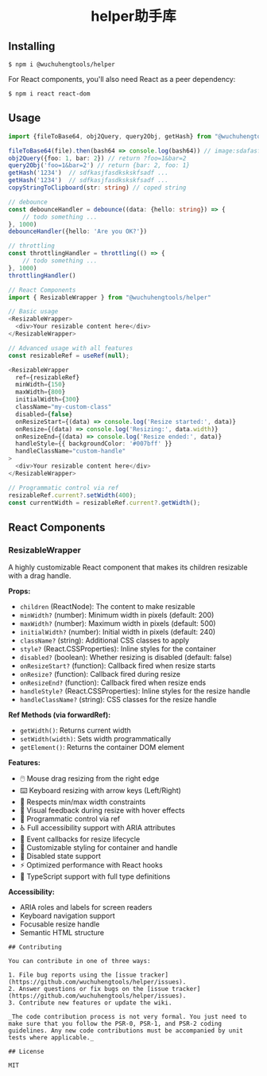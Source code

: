 <h1 align="center"> helper助手库 </h1>

## Installing

```shell
$ npm i @wuchuhengtools/helper
```

For React components, you'll also need React as a peer dependency:
```shell
$ npm i react react-dom
```

## Usage

``` typescript
import {fileToBase64, obj2Query, query2Obj, getHash} from "@wuchuhengtools/helper"

fileToBase64(file).then(bash64 => console.log(bash64)) // image:sdafasfasd....
obj2Query({foo: 1, bar: 2}) // return ?foo=1&bar=2
query2Obj('foo=1&bar=2') // return {bar: 2, foo: 1}
getHash('1234')  // sdfkasjfasdkskskfsadf ...
getHash('1234')  // sdfkasjfasdkskskfsadf ...
copyStringToClipboard(str: string) // coped string

// debounce
const debounceHandler = debounce((data: {hello: string}) => {
    // todo something ...
}, 1000)
debounceHandler({hello: 'Are you OK?'})

// throttling 
const throttlingHandler = throttling(() => {
    // todo something ...
}, 1000)
throttlingHandler()

// React Components
import { ResizableWrapper } from "@wuchuhengtools/helper"

// Basic usage
<ResizableWrapper>
  <div>Your resizable content here</div>
</ResizableWrapper>

// Advanced usage with all features
const resizableRef = useRef(null);

<ResizableWrapper 
  ref={resizableRef}
  minWidth={150} 
  maxWidth={800} 
  initialWidth={300}
  className="my-custom-class"
  disabled={false}
  onResizeStart={(data) => console.log('Resize started:', data)}
  onResize={(data) => console.log('Resizing:', data.width)}
  onResizeEnd={(data) => console.log('Resize ended:', data)}
  handleStyle={{ backgroundColor: '#007bff' }}
  handleClassName="custom-handle"
>
  <div>Your resizable content here</div>
</ResizableWrapper>

// Programmatic control via ref
resizableRef.current?.setWidth(400);
const currentWidth = resizableRef.current?.getWidth();
```

## React Components

### ResizableWrapper

A highly customizable React component that makes its children resizable with a drag handle.

**Props:**
- `children` (ReactNode): The content to make resizable
- `minWidth?` (number): Minimum width in pixels (default: 200)
- `maxWidth?` (number): Maximum width in pixels (default: 500)  
- `initialWidth?` (number): Initial width in pixels (default: 240)
- `className?` (string): Additional CSS classes to apply
- `style?` (React.CSSProperties): Inline styles for the container
- `disabled?` (boolean): Whether resizing is disabled (default: false)
- `onResizeStart?` (function): Callback fired when resize starts
- `onResize?` (function): Callback fired during resize
- `onResizeEnd?` (function): Callback fired when resize ends
- `handleStyle?` (React.CSSProperties): Inline styles for the resize handle
- `handleClassName?` (string): CSS classes for the resize handle

**Ref Methods (via forwardRef):**
- `getWidth()`: Returns current width
- `setWidth(width)`: Sets width programmatically  
- `getElement()`: Returns the container DOM element

**Features:**
- 🖱️ Mouse drag resizing from the right edge
- ⌨️ Keyboard resizing with arrow keys (Left/Right)
- 📏 Respects min/max width constraints
- 🎨 Visual feedback during resize with hover effects
- 🔧 Programmatic control via ref
- ♿ Full accessibility support with ARIA attributes
- 🎯 Event callbacks for resize lifecycle
- 🎨 Customizable styling for container and handle
- 🚫 Disabled state support
- ⚡ Optimized performance with React hooks
- 📱 TypeScript support with full type definitions

**Accessibility:**
- ARIA roles and labels for screen readers
- Keyboard navigation support
- Focusable resize handle
- Semantic HTML structure

```
## Contributing

You can contribute in one of three ways:

1. File bug reports using the [issue tracker](https://github.com/wuchuhengtools/helper/issues).
2. Answer questions or fix bugs on the [issue tracker](https://github.com/wuchuhengtools/helper/issues).
3. Contribute new features or update the wiki.

_The code contribution process is not very formal. You just need to make sure that you follow the PSR-0, PSR-1, and PSR-2 coding guidelines. Any new code contributions must be accompanied by unit tests where applicable._

## License

MIT
